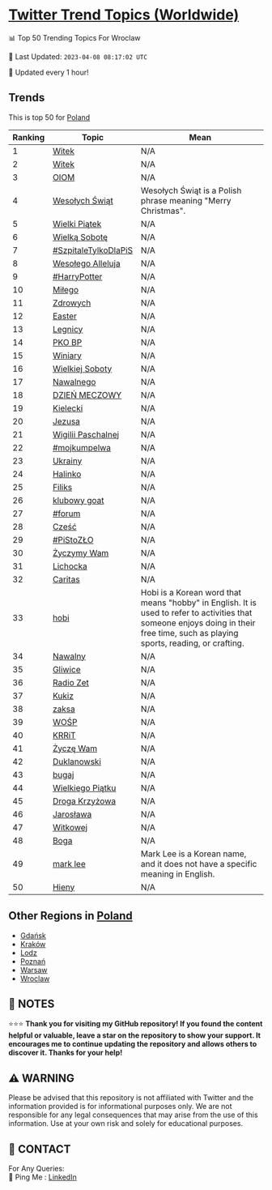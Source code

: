 [Twitter Trend Topics (Worldwide)](https://github.com/ErcinDedeoglu/Twitter-Trend-Topics)
==========


📊 Top 50 Trending Topics For Wroclaw

📆 Last Updated: `2023-04-08 08:17:02 UTC`

🔧 Updated every 1 hour!


## Trends

This is top 50 for [Poland](</Poland>)

| Ranking | Topic | Mean |
| ------- | ------------ | ------------ |
| 1 | [Witek](http://twitter.com/search?q=Witek) | N/A |
| 2 | [Witek](http://twitter.com/search?q=Witek) | N/A |
| 3 | [OIOM](http://twitter.com/search?q=OIOM) | N/A |
| 4 | [Wesołych Świąt](http://twitter.com/search?q=Weso%c5%82ych+%c5%9awi%c4%85t) | Wesołych Świąt is a Polish phrase meaning "Merry Christmas". |
| 5 | [Wielki Piątek](http://twitter.com/search?q=Wielki+Pi%c4%85tek) | N/A |
| 6 | [Wielką Sobotę](http://twitter.com/search?q=Wielk%c4%85+Sobot%c4%99) | N/A |
| 7 | [#SzpitaleTylkoDlaPiS](http://twitter.com/search?q=%23SzpitaleTylkoDlaPiS) | N/A |
| 8 | [Wesołego Alleluja](http://twitter.com/search?q=Weso%c5%82ego+Alleluja) | N/A |
| 9 | [#HarryPotter](http://twitter.com/search?q=%23HarryPotter) | N/A |
| 10 | [Miłego](http://twitter.com/search?q=Mi%c5%82ego) | N/A |
| 11 | [Zdrowych](http://twitter.com/search?q=Zdrowych) | N/A |
| 12 | [Easter](http://twitter.com/search?q=Easter) | N/A |
| 13 | [Legnicy](http://twitter.com/search?q=Legnicy) | N/A |
| 14 | [PKO BP](http://twitter.com/search?q=PKO+BP) | N/A |
| 15 | [Winiary](http://twitter.com/search?q=Winiary) | N/A |
| 16 | [Wielkiej Soboty](http://twitter.com/search?q=Wielkiej+Soboty) | N/A |
| 17 | [Nawalnego](http://twitter.com/search?q=Nawalnego) | N/A |
| 18 | [DZIEŃ MECZOWY](http://twitter.com/search?q=DZIE%c5%83+MECZOWY) | N/A |
| 19 | [Kielecki](http://twitter.com/search?q=Kielecki) | N/A |
| 20 | [Jezusa](http://twitter.com/search?q=Jezusa) | N/A |
| 21 | [Wigilii Paschalnej](http://twitter.com/search?q=Wigilii+Paschalnej) | N/A |
| 22 | [#mojkumpelwa](http://twitter.com/search?q=%23mojkumpelwa) | N/A |
| 23 | [Ukrainy](http://twitter.com/search?q=Ukrainy) | N/A |
| 24 | [Halinko](http://twitter.com/search?q=Halinko) | N/A |
| 25 | [Filiks](http://twitter.com/search?q=Filiks) | N/A |
| 26 | [klubowy goat](http://twitter.com/search?q=klubowy+goat) | N/A |
| 27 | [#forum](http://twitter.com/search?q=%23forum) | N/A |
| 28 | [Cześć](http://twitter.com/search?q=Cze%c5%9b%c4%87) | N/A |
| 29 | [#PiStoZŁO](http://twitter.com/search?q=%23PiStoZ%c5%81O) | N/A |
| 30 | [Życzymy Wam](http://twitter.com/search?q=%c5%bbyczymy+Wam) | N/A |
| 31 | [Lichocka](http://twitter.com/search?q=Lichocka) | N/A |
| 32 | [Caritas](http://twitter.com/search?q=Caritas) | N/A |
| 33 | [hobi](http://twitter.com/search?q=hobi) | Hobi is a Korean word that means "hobby" in English. It is used to refer to activities that someone enjoys doing in their free time, such as playing sports, reading, or crafting. |
| 34 | [Nawalny](http://twitter.com/search?q=Nawalny) | N/A |
| 35 | [Gliwice](http://twitter.com/search?q=Gliwice) | N/A |
| 36 | [Radio Zet](http://twitter.com/search?q=Radio+Zet) | N/A |
| 37 | [Kukiz](http://twitter.com/search?q=Kukiz) | N/A |
| 38 | [zaksa](http://twitter.com/search?q=zaksa) | N/A |
| 39 | [WOŚP](http://twitter.com/search?q=WO%c5%9aP) | N/A |
| 40 | [KRRiT](http://twitter.com/search?q=KRRiT) | N/A |
| 41 | [Życzę Wam](http://twitter.com/search?q=%c5%bbycz%c4%99+Wam) | N/A |
| 42 | [Duklanowski](http://twitter.com/search?q=Duklanowski) | N/A |
| 43 | [bugaj](http://twitter.com/search?q=bugaj) | N/A |
| 44 | [Wielkiego Piątku](http://twitter.com/search?q=Wielkiego+Pi%c4%85tku) | N/A |
| 45 | [Droga Krzyżowa](http://twitter.com/search?q=Droga+Krzy%c5%bcowa) | N/A |
| 46 | [Jarosława](http://twitter.com/search?q=Jaros%c5%82awa) | N/A |
| 47 | [Witkowej](http://twitter.com/search?q=Witkowej) | N/A |
| 48 | [Boga](http://twitter.com/search?q=Boga) | N/A |
| 49 | [mark lee](http://twitter.com/search?q=mark+lee) | Mark Lee is a Korean name, and it does not have a specific meaning in English. |
| 50 | [Hieny](http://twitter.com/search?q=Hieny) | N/A |



## Other Regions in [Poland](</Poland>)

* [Gdańsk](</Poland/Gdańsk.md>)
* [Kraków](</Poland/Kraków.md>)
* [Lodz](</Poland/Lodz.md>)
* [Poznań](</Poland/Poznań.md>)
* [Warsaw](</Poland/Warsaw.md>)
* [Wroclaw](</Poland/Wroclaw.md>)



## 📝 NOTES

⭐⭐⭐ **Thank you for visiting my GitHub repository! If you found the content helpful or valuable, leave a star on the repository to show your support. It encourages me to continue updating the repository and allows others to discover it. Thanks for your help!**


## ⚠️ WARNING

Please be advised that this repository is not affiliated with Twitter and the information provided is for informational purposes only. We are not responsible for any legal consequences that may arise from the use of this information. Use at your own risk and solely for educational purposes.


## 📨 CONTACT

 For Any Queries:  
            🏓 Ping Me : [LinkedIn](https://www.linkedin.com/in/ercindedeoglu/)
